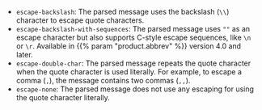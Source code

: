 ---
---
<!-- DISCLAIMER: This file is based on the syslog-ng Open Source Edition documentation https://github.com/balabit/syslog-ng-ose-guides/commit/2f4a52ee61d1ea9ad27cb4f3168b95408fddfdf2 and is used under the terms of The syslog-ng Open Source Edition Documentation License. The file has been modified by Axoflow. -->
- `escape-backslash`: The parsed message uses the backslash (`\\`) character to escape quote characters.
- `escape-backslash-with-sequences`: The parsed message uses `""` as an escape character but also supports C-style escape
sequences, like `\n` or `\r`. Available in {{% param "product.abbrev" %}} version 4.0 and later.
- `escape-double-char`: The parsed message repeats the quote character when the quote character is used literally. For example, to escape a comma (`,`), the message contains two commas (`,,`).
- `escape-none`: The parsed message does not use any escaping for using the quote character literally.
